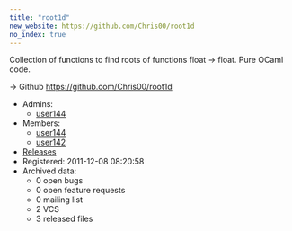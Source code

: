 ```yaml
---
title: "root1d"
new_website: https://github.com/Chris00/root1d
no_index: true
---
```


Collection of functions to find roots of functions float → float.  Pure OCaml code.

→ Github https://github.com/Chris00/root1d


* Admins:
  * [user144](/users/user144)
* Members:
  * [user144](/users/user144)
  * [user142](/users/user142)
* [Releases](https://download.ocamlcore.org/root1d)
* Registered: 2011-12-08 08:20:58
* Archived data:
  * 0 open bugs
  * 0 open feature requests
  * 0 mailing list
  * 2 VCS
  * 3 released files
